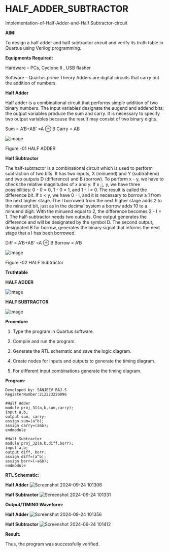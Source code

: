 # HALF_ADDER_SUBTRACTOR

Implementation-of-Half-Adder-and-Half Subtractor-circuit

**AIM:**

To design a half adder and half subtractor circuit and verify its truth table in Quartus using Verilog programming.

**Equipments Required:**

Hardware – PCs, Cyclone II , USB flasher 

Software – Quartus prime Theory Adders are digital circuits that carry out the addition of numbers.

**Half Adder**

Half adder is a combinational circuit that performs simple addition of two binary numbers. The input variables designate the augend and addend bits; the output variables produce the sum and carry. It is necessary to specify two output variables because the result may consist of two binary digits.

Sum = A’B+AB’ =A ⊕ B Carry = AB

![image](https://github.com/naavaneetha/HALF_ADDER_SUBTRACTOR/assets/154305477/bd4a0b2c-cdbc-4184-ab08-81578f121e1f)

Figure -01 HALF ADDER

**Half Subtractor**

The half-subtractor is a combinational circuit which is used to perform subtraction of two bits. It has two inputs, X (minuend) and Y (subtrahend) and two outputs D (difference) and B (borrow). To perform x - y, we have to check the relative magnitudes of x and y. If x ;;, y, we have three possibilities: 0 - 0 = 0, 1 - 0 = 1, and 1 - I = 0. The result is called the difference bit. If x < y, we have 0 - I, and it is necessary to borrow a 1 from the next higher stage. The I borrowed from the next higher stage adds 2 to the minuend bit, just as in the decimal system a borrow adds 10 to a minuend digit. With the minuend equal to 2, the difference becomes 2 - I = 1. The half-subtractor needs two outputs. One output generates the difference and will be designated by the symbol D. The second output, designated B for borrow, generates the binary signal that informs the next stage that a I has been borrowed. 

Diff = A’B+AB’ =A ⊕ B
Borrow = A’B

 ![image](https://github.com/naavaneetha/HALF_ADDER_SUBTRACTOR/assets/154305477/d76b099c-513f-4e7c-843a-e2fd028a531a)

Figure -02 HALF Subtractor


**Truthtable**

**HALF ADDER**

![image](https://github.com/user-attachments/assets/241a5888-c899-4a31-af02-a4aee8e44484)

**HALF SUBTRACTOR**

![image](https://github.com/user-attachments/assets/edb13281-d8bc-47b6-bf14-b9e6a5b32247)

**Procedure**

1.	Type the program in Quartus software.

2.	Compile and run the program.

3.	Generate the RTL schematic and save the logic diagram.

4.	Create nodes for inputs and outputs to generate the timing diagram.

5.	For different input combinations generate the timing diagram.


**Program:**
```
Developed by: SANJEEV RAJ.S
RegisterNumber:212223220096
```
```
#Half Adder
module proj_31(a,b,sum,carry);
input a,b;
output sum, carry;
assign sum=(a^b);
assign carry=(a&b);
endmodule

#Half Subtractor
module proj_32(a,b,diff,borr);
input a,b;
output diff, borr;
assign diff=(a^b);
assign borr=(~a&b);
endmodule
```

**RTL Schematic:**

**Half Adder**
![Screenshot 2024-09-24 101306](https://github.com/user-attachments/assets/e6932dae-eae5-4304-9a7c-9edca6dd0241)


 **Half Subtractor**
![Screenshot 2024-09-24 101331](https://github.com/user-attachments/assets/e1b15ac3-8afd-4feb-88d9-74812215b38b)


**Output/TIMING Waveform:**

**Half Adder**
![Screenshot 2024-09-24 101356](https://github.com/user-attachments/assets/7c785708-18cd-4612-a79c-2f21e2bdfd61)


**Half Subtractor**
![Screenshot 2024-09-24 101412](https://github.com/user-attachments/assets/c72b1ea8-1208-4226-a356-973aa597dddd)


**Result:**

Thus, the program was successfully verified.
